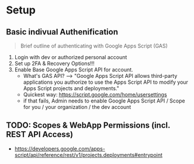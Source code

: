 # Setup

## Basic indivual Authenification

> Brief outline of authenticating with Google Apps Script (GAS)

1. Login with dev or authorized personal account
2. Set up 2FA & Recovery Options!!!
3. Enable Base Google Apps Script API for account. 
    - What's GAS API? --> "Google Apps Script API allows third-party applications you authorize to use the Apps Script API to modify your Apps Script projects and deployments."
    - Quickest way: https://script.google.com/home/usersettings
    - if that fails, Admin needs to enable Google Apps Script API / Scope for you / your organization / the dev account


## TODO: Scopes & WebApp Permissions (incl. REST API Access)

- https://developers.google.com/apps-script/api/reference/rest/v1/projects.deployments#entrypoint
